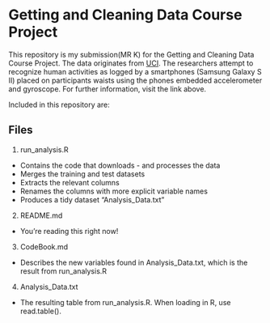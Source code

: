 # Getting and Cleaning Data Course Project

This repository is my submission(MR K) for the Getting and Cleaning Data
Course Project. The data originates from
[UCI](http://archive.ics.uci.edu/ml/datasets/Human+Activity+Recognition+Using+Smartphones).
The researchers attempt to recognize human activities as logged by a
smartphones (Samsung Galaxy S II) placed on participants waists using
the phones embedded accelerometer and gyroscope. For further
information, visit the link above.

Included in this repository are:  
## Files

1.  run_analysis.R  

-   Contains the code that downloads - and processes the data  
-   Merges the training and test datasets  
-   Extracts the relevant columns  
-   Renames the columns with more explicit variable names  
-   Produces a tidy dataset “Analysis_Data.txt”  

2.  README.md  

-   You’re reading this right now!  

3.  CodeBook.md  

-   Describes the new variables found in Analysis_Data.txt, which is
    the result from run_analysis.R

4.  Analysis_Data.txt  

-   The resulting table from run_analysis.R. When loading in R, use
    read.table().
